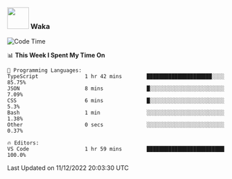 ### <img src="https://media.giphy.com/media/VgCDAzcKvsR6OM0uWg/giphy.gif" width="50"> Waka

  <!--START_SECTION:waka-->
![Code Time](http://img.shields.io/badge/Code%20Time-1%2C136%20hrs%2014%20mins-blue)

📊 **This Week I Spent My Time On** 

```text
💬 Programming Languages: 
TypeScript               1 hr 42 mins        █████████████████████░░░░   85.75% 
JSON                     8 mins              █░░░░░░░░░░░░░░░░░░░░░░░░   7.09% 
CSS                      6 mins              █░░░░░░░░░░░░░░░░░░░░░░░░   5.3% 
Bash                     1 min               ░░░░░░░░░░░░░░░░░░░░░░░░░   1.38% 
Other                    0 secs              ░░░░░░░░░░░░░░░░░░░░░░░░░   0.37%

🔥 Editors: 
VS Code                  1 hr 59 mins        █████████████████████████   100.0%

```


 Last Updated on 11/12/2022 20:03:30 UTC
<!--END_SECTION:waka-->
